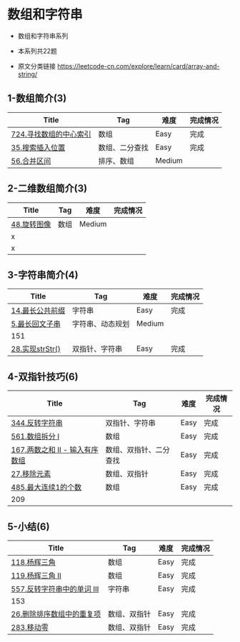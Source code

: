 # 数组和字符串

- 数组和字符串系列
- 本系列共22题

- 原文分类链接 https://leetcode-cn.com/explore/learn/card/array-and-string/

## 1-数组简介(3)

| Title                                                        | Tag            | 难度   | 完成情况 |
| ------------------------------------------------------------ | -------------- | ------ | -------- |
| [724.寻找数组的中心索引](https://leetcode-cn.com/problems/find-pivot-index/) | 数组           | Easy   | 完成     |
| [35.搜索插入位置](https://leetcode-cn.com/problems/search-insert-position/) | 数组、二分查找 | Easy   | 完成     |
| [56.合并区间](https://leetcode-cn.com/problems/merge-intervals/) | 排序、数组     | Medium |          |

## 2-二维数组简介(3)

| Title                                                        | Tag  | 难度   | 完成情况 |
| ------------------------------------------------------------ | ---- | ------ | -------- |
| [48.旋转图像](https://leetcode-cn.com/problems/rotate-image/) | 数组 | Medium |          |
| x                                                            |      |        |          |
| x                                                            |      |        |          |

## 3-字符串简介(4)

| Title                                                        | Tag              | 难度   | 完成情况 |
| ------------------------------------------------------------ | ---------------- | ------ | -------- |
| [14.最长公共前缀](https://leetcode-cn.com/problems/longest-common-prefix) | 字符串           | Easy   | 完成     |
| [5.最长回文子串](https://leetcode-cn.com/problems/longest-palindromic-substring/) | 字符串、动态规划 | Medium |          |
| 151                                                          |                  |        |          |
| [28.实现strStr()](https://leetcode-cn.com/problems/implement-strstr) | 双指针、字符串   | Easy   | 完成     |

## 4-双指针技巧(6)

| Title                                                        | Tag                    | 难度 | 完成情况 |
| ------------------------------------------------------------ | ---------------------- | ---- | -------- |
| [344.反转字符串](https://leetcode-cn.com/problems/reverse-string/) | 双指针、字符串         | Easy | 完成     |
| [561.数组拆分 I](https://leetcode-cn.com/problems/array-partition-i/) | 数组                   | Easy | 完成     |
| [167.两数之和 II - 输入有序数组](https://leetcode-cn.com/problems/two-sum-ii-input-array-is-sorted) | 数组、双指针、二分查找 | Easy | 完成     |
| [27.移除元素](https://leetcode-cn.com/problems/remove-element) | 数组、双指针           | Easy | 完成     |
| [485.最大连续1的个数](https://leetcode-cn.com/problems/max-consecutive-ones/) | 数组                   | Easy | 完成     |
| 209                                                          |                        |      |          |

## 5-小结(6)

| Title                                                        | Tag          | 难度 | 完成情况 |
| ------------------------------------------------------------ | ------------ | ---- | -------- |
| [118.杨辉三角](https://leetcode-cn.com/problems/pascals-triangle) | 数组         | Easy | 完成     |
| [119.杨辉三角 II](https://leetcode-cn.com/problems/pascals-triangle-ii) | 数组         | Easy | 完成     |
| [557.反转字符串中的单词 III](https://leetcode-cn.com/problems/reverse-words-in-a-string-iii/) | 字符串       | Easy | 完成     |
| 153                                                          |              |      |          |
| [26.删除排序数组中的重复项](https://leetcode-cn.com/problems/remove-duplicates-from-sorted-array) | 数组、双指针 | Easy | 完成     |
| [283.移动零](https://leetcode-cn.com/problems/move-zeroes/)  | 数组、双指针 | Easy | 完成     |